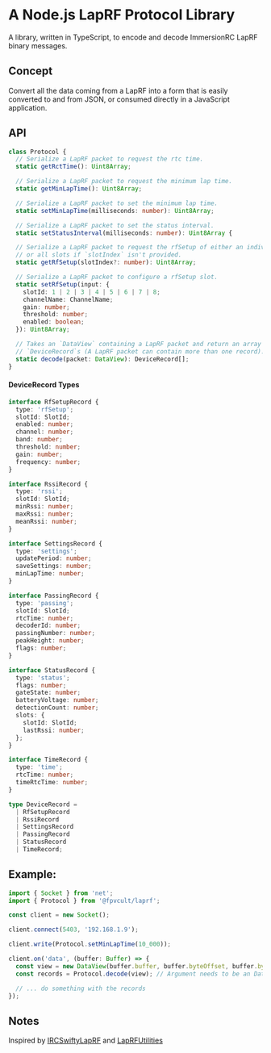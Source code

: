 # A Node.js LapRF Protocol Library

A library, written in TypeScript, to encode and decode ImmersionRC LapRF binary messages.

## Concept

Convert all the data coming from a LapRF into a form that is easily converted to
and from JSON, or consumed directly in a JavaScript application.

## API

```ts
class Protocol {
  // Serialize a LapRF packet to request the rtc time.
  static getRctTime(): Uint8Array;

  // Serialize a LapRF packet to request the minimum lap time.
  static getMinLapTime(): Uint8Array;

  // Serialize a LapRF packet to set the minimum lap time.
  static setMinLapTime(milliseconds: number): Uint8Array;

  // Serialize a LapRF packet to set the status interval.
  static setStatusInterval(milliseconds: number): Uint8Array {

  // Serialize a LapRF packet to request the rfSetup of either an individual slot,
  // or all slots if `slotIndex` isn't provided.
  static getRfSetup(slotIndex?: number): Uint8Array;

  // Serialize a LapRF packet to configure a rfSetup slot.
  static setRfSetup(input: {
    slotId: 1 | 2 | 3 | 4 | 5 | 6 | 7 | 8;
    channelName: ChannelName;
    gain: number;
    threshold: number;
    enabled: boolean;
  }): Uint8Array;

  // Takes an `DataView` containing a LapRF packet and return an array of
  // `DeviceRecord`s (A LapRF packet can contain more than one record).
  static decode(packet: DataView): DeviceRecord[];
}
```

#### DeviceRecord Types

```ts
interface RfSetupRecord {
  type: 'rfSetup';
  slotId: SlotId;
  enabled: number;
  channel: number;
  band: number;
  threshold: number;
  gain: number;
  frequency: number;
}

interface RssiRecord {
  type: 'rssi';
  slotId: SlotId;
  minRssi: number;
  maxRssi: number;
  meanRssi: number;
}

interface SettingsRecord {
  type: 'settings';
  updatePeriod: number;
  saveSettings: number;
  minLapTime: number;
}

interface PassingRecord {
  type: 'passing';
  slotId: SlotId;
  rtcTime: number;
  decoderId: number;
  passingNumber: number;
  peakHeight: number;
  flags: number;
}

interface StatusRecord {
  type: 'status';
  flags: number;
  gateState: number;
  batteryVoltage: number;
  detectionCount: number;
  slots: {
    slotId: SlotId;
    lastRssi: number;
  };
}

interface TimeRecord {
  type: 'time';
  rtcTime: number;
  timeRtcTime: number;
}

type DeviceRecord =
  | RfSetupRecord
  | RssiRecord
  | SettingsRecord
  | PassingRecord
  | StatusRecord
  | TimeRecord;
```

## Example:

```typescript
import { Socket } from 'net';
import { Protocol } from '@fpvcult/laprf';

const client = new Socket();

client.connect(5403, '192.168.1.9');

client.write(Protocol.setMinLapTime(10_000));

client.on('data', (buffer: Buffer) => {
  const view = new DataView(buffer.buffer, buffer.byteOffset, buffer.byteLength);
  const records = Protocol.decode(view); // Argument needs to be an DataView

  // ... do something with the records
});
```

## Notes

Inspired by [IRCSwiftyLapRF](https://github.com/hydrafpv/irc-swifty-laprf) and
[LapRFUtilities](https://github.com/ImmersionRC/LapRFUtilities)
